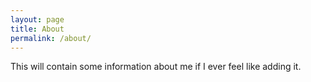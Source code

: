 ```yaml
---
layout: page
title: About
permalink: /about/
---
```


This will contain some information about me if I ever feel like adding it.
